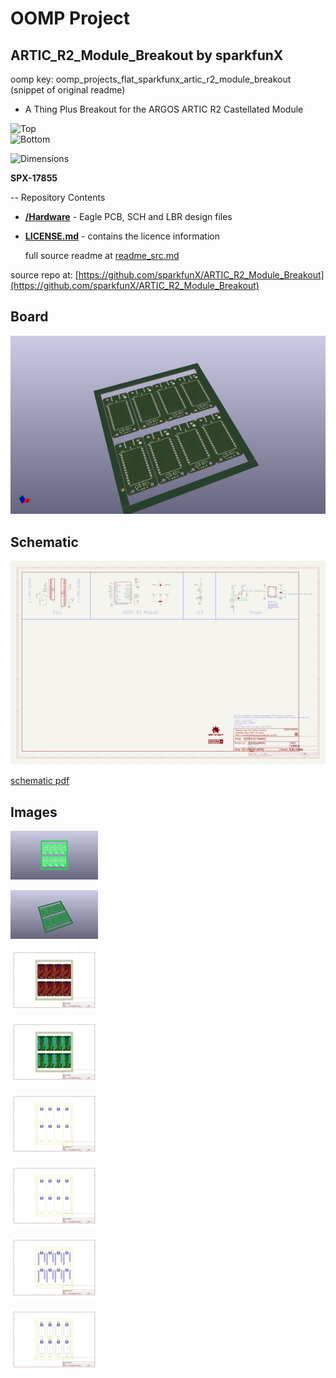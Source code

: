 # OOMP Project  
## ARTIC_R2_Module_Breakout  by sparkfunX  
  
oomp key: oomp_projects_flat_sparkfunx_artic_r2_module_breakout  
(snippet of original readme)  
  
- A Thing Plus Breakout for the ARGOS ARTIC R2 Castellated Module  
  
![Top](./img/Top.png)  
![Bottom](./img/Bottom.png)  
  
![Dimensions](./img/Dimensions.png)  
  
**SPX-17855**  
  
-- Repository Contents  
  
- [**/Hardware**](./Hardware) - Eagle PCB, SCH and LBR design files  
- [**LICENSE.md**](./LICENSE,md) - contains the licence information  
  
  full source readme at [readme_src.md](readme_src.md)  
  
source repo at: [https://github.com/sparkfunX/ARTIC_R2_Module_Breakout](https://github.com/sparkfunX/ARTIC_R2_Module_Breakout)  
## Board  
  
[![working_3d.png](working_3d_600.png)](working_3d.png)  
## Schematic  
  
[![working_schematic.png](working_schematic_600.png)](working_schematic.png)  
  
[schematic pdf](working_schematic.pdf)  
## Images  
  
[![working_3D_bottom.png](working_3D_bottom_140.png)](working_3D_bottom.png)  
  
[![working_3D_top.png](working_3D_top_140.png)](working_3D_top.png)  
  
[![working_assembly_page_01.png](working_assembly_page_01_140.png)](working_assembly_page_01.png)  
  
[![working_assembly_page_02.png](working_assembly_page_02_140.png)](working_assembly_page_02.png)  
  
[![working_assembly_page_03.png](working_assembly_page_03_140.png)](working_assembly_page_03.png)  
  
[![working_assembly_page_04.png](working_assembly_page_04_140.png)](working_assembly_page_04.png)  
  
[![working_assembly_page_05.png](working_assembly_page_05_140.png)](working_assembly_page_05.png)  
  
[![working_assembly_page_06.png](working_assembly_page_06_140.png)](working_assembly_page_06.png)  
